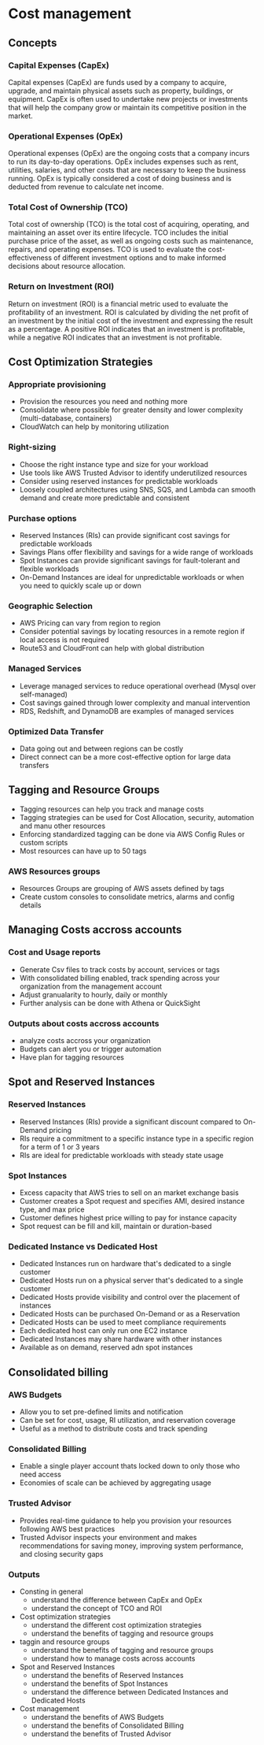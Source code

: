 # Cost management

## Concepts

### Capital Expenses (CapEx)

Capital expenses (CapEx) are funds used by a company to acquire, upgrade, and maintain physical assets such as property, buildings, or equipment. CapEx is often used to undertake new projects or investments that will help the company grow or maintain its competitive position in the market.

### Operational Expenses (OpEx)

Operational expenses (OpEx) are the ongoing costs that a company incurs to run its day-to-day operations. OpEx includes expenses such as rent, utilities, salaries, and other costs that are necessary to keep the business running. OpEx is typically considered a cost of doing business and is deducted from revenue to calculate net income.

### Total Cost of Ownership (TCO)

Total cost of ownership (TCO) is the total cost of acquiring, operating, and maintaining an asset over its entire lifecycle. TCO includes the initial purchase price of the asset, as well as ongoing costs such as maintenance, repairs, and operating expenses. TCO is used to evaluate the cost-effectiveness of different investment options and to make informed decisions about resource allocation.

### Return on Investment (ROI)

Return on investment (ROI) is a financial metric used to evaluate the profitability of an investment. ROI is calculated by dividing the net profit of an investment by the initial cost of the investment and expressing the result as a percentage. A positive ROI indicates that an investment is profitable, while a negative ROI indicates that an investment is not profitable.

## Cost Optimization Strategies

### Appropriate provisioning

 - Provision the resources you need and nothing more
 - Consolidate where possible for greater density and lower complexity (multi-database, containers)
 - CloudWatch can help by monitoring utilization

### Right-sizing

 - Choose the right instance type and size for your workload
 - Use tools like AWS Trusted Advisor to identify underutilized resources
 - Consider using reserved instances for predictable workloads
 - Loosely coupled architectures using SNS, SQS, and Lambda can smooth demand and create more predictable and consistent

### Purchase options

 - Reserved Instances (RIs) can provide significant cost savings for predictable workloads
 - Savings Plans offer flexibility and savings for a wide range of workloads
 - Spot Instances can provide significant savings for fault-tolerant and flexible workloads
 - On-Demand Instances are ideal for unpredictable workloads or when you need to quickly scale up or down

### Geographic Selection

 - AWS Pricing can vary from region to region
 - Consider potential savings by locating resources in a remote region if local access is not required
 - Route53 and CloudFront can help with global distribution

### Managed Services

 - Leverage managed services to reduce operational overhead (Mysql over self-managed)
 - Cost savings gained through lower complexity and manual intervention
 - RDS, Redshift, and DynamoDB are examples of managed services

### Optimized Data Transfer

 - Data going out and between regions can be costly
 - Direct connect can be a more cost-effective option for large data transfers

## Tagging and Resource Groups

 - Tagging resources can help you track and manage costs
 - Tagging strategies can be used for Cost Allocation, security, automation and manu other resources
 - Enforcing standardized tagging can be done via AWS Config Rules or custom scripts
 - Most resources can have up to 50 tags

### AWS Resources groups

 - Resources Groups are grouping of AWS assets defined by tags
 - Create custom consoles to consolidate metrics, alarms and config details

## Managing Costs accross accounts

### Cost and Usage reports

 - Generate Csv files to track costs by account, services or tags
 - With consolidated billing enabled, track spending across your organization from the management account
 - Adjust granualarity to hourly, daily or monthly
 - Further analysis can be done with Athena or QuickSight

### Outputs about costs accross accounts

 - analyze costs accross your organization
 - Budgets can alert you or trigger automation
 - Have plan for tagging resources

## Spot and Reserved Instances

### Reserved Instances

 - Reserved Instances (RIs) provide a significant discount compared to On-Demand pricing
 - RIs require a commitment to a specific instance type in a specific region for a term of 1 or 3 years
 - RIs are ideal for predictable workloads with steady state usage

### Spot Instances

 - Excess capacity that AWS tries to sell on an market exchange basis
 - Customer creates a Spot request and specifies AMI, desired instance type, and max price
 - Customer defines highest price willing to pay for instance capacity
 - Spot request can be fill and kill, maintain or duration-based

### Dedicated Instance vs Dedicated Host

 - Dedicated Instances run on hardware that's dedicated to a single customer
 - Dedicated Hosts run on a physical server that's dedicated to a single customer
 - Dedicated Hosts provide visibility and control over the placement of instances
 - Dedicated Hosts can be purchased On-Demand or as a Reservation
 - Dedicated Hosts can be used to meet compliance requirements
 - Each dedicated host can only run one EC2 instance
 - Dedicated Instances may share hardware with other instances
 - Available as on demand, reserved adn spot instances

## Consolidated billing

### AWS Budgets

 - Allow you to set pre-defined limits and notification
 - Can be set for cost, usage, RI utilization, and reservation coverage
 - Useful as a method to distribute costs and track spending

### Consolidated Billing

 - Enable a single player account thats locked down to only those who need access
 - Economies of scale can be achieved by aggregating usage

### Trusted Advisor

 - Provides real-time guidance to help you provision your resources following AWS best practices
 - Trusted Advisor inspects your environment and makes recommendations for saving money, improving system performance, and closing security gaps

### Outputs

 - Consting in general
   - understand the difference between CapEx and OpEx
   - understand the concept of TCO and ROI
 - Cost optimization strategies
   - understand the different cost optimization strategies
   - understand the benefits of tagging and resource groups
 - taggin and resource groups
   - understand the benefits of tagging and resource groups
   - understand how to manage costs across accounts
 - Spot and Reserved Instances
   - understand the benefits of Reserved Instances
   - understand the benefits of Spot Instances
   - understand the difference between Dedicated Instances and Dedicated Hosts
 - Cost management
    - understand the benefits of AWS Budgets
    - understand the benefits of Consolidated Billing
    - understand the benefits of Trusted Advisor



